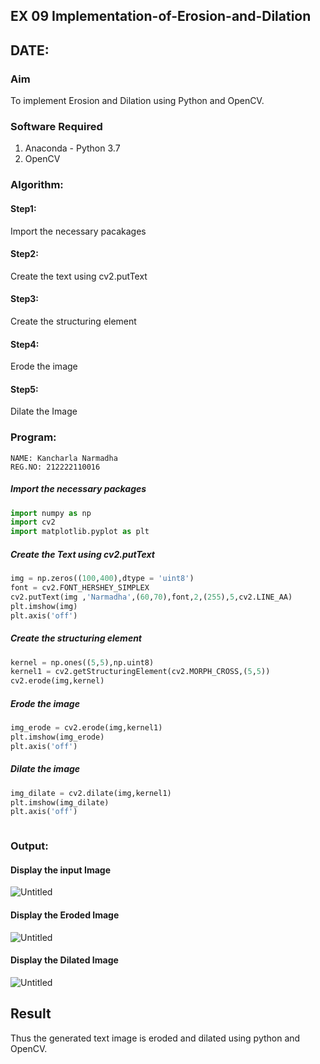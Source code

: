 ## EX 09 Implementation-of-Erosion-and-Dilation
## DATE:
### Aim
To implement Erosion and Dilation using Python and OpenCV.
### Software Required
1. Anaconda - Python 3.7
2. OpenCV
### Algorithm:
#### Step1:<br>
Import the necessary pacakages

#### Step2:<br>
Create the text using cv2.putText

#### Step3:<br>
Create the structuring element

#### Step4:<br>
Erode the image


#### Step5: <br>
Dilate the Image

 
### Program:
```
NAME: Kancharla Narmadha
REG.NO: 212222110016
```

##### Import the necessary packages
``` Python
import numpy as np
import cv2
import matplotlib.pyplot as plt
```
##### Create the Text using cv2.putText
``` Python
img = np.zeros((100,400),dtype = 'uint8')
font = cv2.FONT_HERSHEY_SIMPLEX
cv2.putText(img ,'Narmadha',(60,70),font,2,(255),5,cv2.LINE_AA)
plt.imshow(img)
plt.axis('off')
```
##### Create the structuring element
``` Python
kernel = np.ones((5,5),np.uint8)
kernel1 = cv2.getStructuringElement(cv2.MORPH_CROSS,(5,5))
cv2.erode(img,kernel)
```
##### Erode the image
``` Python
img_erode = cv2.erode(img,kernel1)
plt.imshow(img_erode)
plt.axis('off')

```
##### Dilate the image
``` Python
img_dilate = cv2.dilate(img,kernel1)
plt.imshow(img_dilate)
plt.axis('off')



```
### Output:
#### Display the input Image
![Untitled](https://github.com/kancharlaNarmadha/erosion--dilation/assets/119559316/04bb387a-a1b2-4017-8935-3ed1de86bced)

#### Display the Eroded Image
![Untitled](https://github.com/kancharlaNarmadha/erosion--dilation/assets/119559316/3426d546-4b8d-4d61-8abd-e7408eeb44fa)


#### Display the Dilated Image
![Untitled](https://github.com/kancharlaNarmadha/erosion--dilation/assets/119559316/3c8ca548-789f-4b8e-9f97-87afa7b93d5d)

## Result
Thus the generated text image is eroded and dilated using python and OpenCV.
